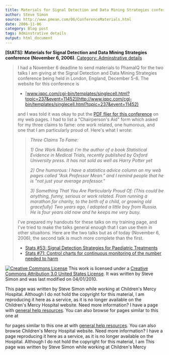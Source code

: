 ```yaml
---
title: Materials for Signal Detection and Data Mining Strategies conference
author: Steve Simon
source: http://www.pmean.com/06/ConferenceMaterials.html
date: 2006-11-06
category: Blog post
tags: Adminstrative details
output: html_document
---
```

**[StATS]:** **Materials for Signal Detection and
Data Mining Strategies conference (November 6, 2006)**. [Category:
Adminstrative details](../category/AdministrativeDetails.asp)

> I had a November 6 deadline to send materials to PhamaIQ for the two
> talks I am giving at the Signal Detection and Data Mining Strategies
> conference being held in London, England, December 5-6. The website
> for this conference is
>
> -   [www.iqpc.com/cgi-bin/templates/singlecell.html?topic=237&event=11452](http://www.iqpc.com/cgi-bin/templates/singlecell.html?topic=237&event=11452)
>
> and I was told it was okay to put the [PDF flier for this
> conference](../00files/LondonBrochure.pdf) on my web pages. I had to
> list a \"Chairperson\'s Aid\" form which asked for my three claims to
> fame: one work related, one humorous, and one that I am particularly
> proud of. Here\'s what I wrote:
>
> > *Three Claims To Fame:*
> >
> > *1) One Work Related: I\'m the author of a book Statistical Evidence
> > in Medical Trials, recently published by Oxford University press. It
> > has not sold as well as Harry Potter yet*
> >
> > *2) One humorous: I have a statistics advice column on my web pages
> > called \"Ask Professor Mean.\" and I remind people that he is \"not
> > just your average professor.\"*
> >
> > *3) Something That You Are Particularly Proud Of: (This could be
> > anything, funny, serious or work related. From running a marathon
> > for charity, to the birth of a child, or growing old gracefully) Two
> > years ago, I adopted a little boy from Russia. He is four years old
> > now and he keeps me very busy.*
>
> I\'ve prepared my handouts for these talks on my training page, and
> I\'ve tried to make the talks general enough that I can use them in
> other situaitons. Here are the two talks but as of today (November 6,
> 2006), the second talk is much more complete than the first.
>
> -   [Stats \#53: Signal Detection Strategies for Paediatric
>     Treatments](../training/hand53.asp)
> -   [Stats \#71: Control charts for continuous monitoring of the
>     number needed to harm](../training/hand71.asp)

[![Creative Commons
License](http://i.creativecommons.org/l/by/3.0/us/80x15.png)](http://creativecommons.org/licenses/by/3.0/us/)
This work is licensed under a [Creative Commons Attribution 3.0 United
States License](http://creativecommons.org/licenses/by/3.0/us/). It was
written by Steve Simon and was last modified on 04/01/2010.

This page was written by Steve Simon while working at Children\'s Mercy
Hospital. Although I do not hold the copyright for this material, I am
reproducing it here as a service, as it is no longer available on the
Children\'s Mercy Hospital website. Need more information? I have a page
with [general help resources](../GeneralHelp.html). You can also browse
for pages similar to this one at
<!---More--->
for pages similar to this one at
with [general help resources](../GeneralHelp.html). You can also browse
Children\'s Mercy Hospital website. Need more information? I have a page
reproducing it here as a service, as it is no longer available on the
Hospital. Although I do not hold the copyright for this material, I am
This page was written by Steve Simon while working at Children\'s Mercy

<!---Do not use
**[StATS]:** **Materials for Signal Detection and
This page was written by Steve Simon while working at Children\'s Mercy
Hospital. Although I do not hold the copyright for this material, I am
reproducing it here as a service, as it is no longer available on the
Children\'s Mercy Hospital website. Need more information? I have a page
with [general help resources](../GeneralHelp.html). You can also browse
for pages similar to this one at
--->

